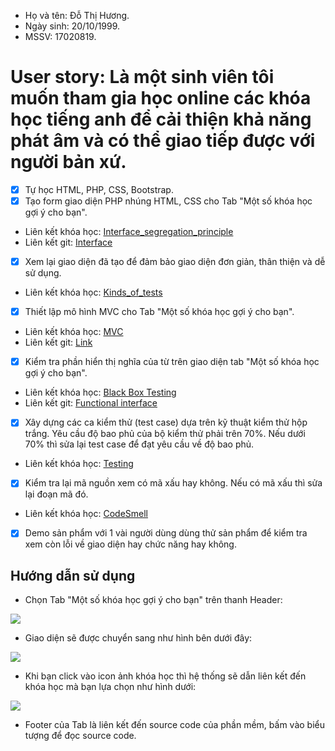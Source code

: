 - Họ và tên: Đỗ Thị Hương.
- Ngày sinh: 20/10/1999.
- MSSV: 17020819.
# User story: Là một sinh viên tôi muốn tham gia học online các khóa học tiếng anh để cải thiện khả năng phát âm và có thể giao tiếp được với người bản xứ.
- [x] Tự học HTML, PHP, CSS, Bootstrap.
- [x] Tạo form giao diện PHP nhúng HTML, CSS cho Tab "Một số khóa học gợi ý cho bạn".
* Liên kết khóa học: [Interface_segregation_principle](https://medium.com/codingthesmartway-com-blog/the-2019-roadmap-to-fullstack-web-development-1bba67a54ae8)
* Liên kết git: [Interface](https://github.com/ThaoIE3/INT2208-7-2019/blob/master/nhom-19/DictionaryWeb/link.php)
- [x] Xem lại giao diện đã tạo để đảm bảo giao diện đơn giản, thân thiện và dễ sử dụng.
* Liên kết khóa học: [Kinds_of_tests](https://docs.google.com/document/d/1a4i_31R8WBUAnF91syr1FwBpKoAiTY6rEJt1xWjb74M/edit#heading=h.e3sa5k1h7i5n)
- [x] Thiết lập mô hình MVC cho Tab "Một số khóa học gợi ý cho bạn".
* Liên kết khóa học: [MVC](https://docs.google.com/document/d/1a4i_31R8WBUAnF91syr1FwBpKoAiTY6rEJt1xWjb74M/edit#heading=h.kehlqoeo6d9r)
* Liên kết git: [Link](https://github.com/ThaoIE3/INT2208-7-2019/blob/master/nhom-19/DictionaryWeb/link.php)
- [x] Kiểm tra phần hiển thị nghĩa của từ trên giao diện tab "Một số khóa học gợi ý cho bạn".
* Liên kết khóa học: [Black Box Testing](https://docs.google.com/document/d/1a4i_31R8WBUAnF91syr1FwBpKoAiTY6rEJt1xWjb74M/edit#heading=h.zhrswbsdiifd)
* Liên kết git: [Functional interface](https://github.com/ThaoIE3/INT2208-7-2019/blob/master/nhom-19/DictionaryWeb/link.php)
- [x] Xây dựng các ca kiểm thử (test case) dựa trên kỹ thuật kiểm thử hộp trắng. Yêu cầu độ bao phủ của bộ kiểm thử phải trên 70%. Nếu dưới 70% thì sửa lại test case để đạt yêu cầu về độ bao phủ.
* Liên kết khóa học: [Testing](https://docs.google.com/document/d/1a4i_31R8WBUAnF91syr1FwBpKoAiTY6rEJt1xWjb74M/edit#heading=h.rxddpdxv9qym)
- [x] Kiểm tra lại mã nguồn xem có mã xấu hay không. Nếu có mã xấu thì sửa lại đoạn mã đó.
* Liên kết khóa học: [CodeSmell](https://docs.google.com/document/d/1a4i_31R8WBUAnF91syr1FwBpKoAiTY6rEJt1xWjb74M/edit#heading=h.x5jzfha6cshw/CodeSmell)
- [x] Demo sản phẩm với 1 vài người dùng dùng thử sản phẩm để kiểm tra xem còn lỗi về giao diện hay chức năng hay không.

## Hướng dẫn sử dụng
* Chọn Tab "Một số khóa học gợi ý cho bạn" trên thanh Header:
<img src="https://i.imgur.com/7NXOOre.jpg">



* Giao diện sẽ được chuyển sang như hình bên dưới đây:
<img src="https://i.imgur.com/BHnTMjH.png">



* Khi bạn click vào icon ảnh khóa học thì hệ thống sẽ dẫn liên kết đến khóa học mà bạn lựa chọn như hình dưới:
<img src="https://i.imgur.com/86NPR9w.png">


* Footer của Tab là liên kết đến source code của phần mềm, bấm vào biểu tượng để đọc source code.
